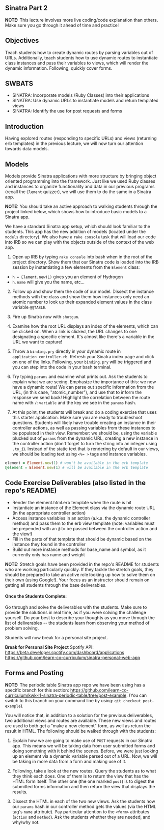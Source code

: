 ## Sinatra Part 2

**NOTE:** This lecture involves more live coding/code explanation than others. Make sure you go through it ahead of time and practice!

## Objectives

Teach students how to create dynamic routes by parsing variables out of URLs. Additionally, teach students how to use dynamic routes to instantiate class instances and pass their variables to views, which will render the dynamic information. Following, quickly cover forms.

## SWBATS

- SINATRA: Incorporate models (Ruby Classes) into their applications
- SINATRA: Use dynamic URLs to instantiate models and return templated views
- SINATRA: Identify the use for post requests and forms

## Introduction

Having explored routes (responding to specific URLs) and views (returning erb templates) in the previous lecture, we will now turn our attention towards data models.

## Models

Models provide Sinatra applications with more structure by bringing object oriented programming into the framework. Just like we used Ruby classes and instances to organize functionality and data in our previous programs (recall the `Element` quizzer), we will use them to do the same in a Sinatra app. 

**NOTE:** You should take an active approach to walking students through the project linked below, which shows how to introduce basic models to a Sinatra app. 

<!--  https://github.com/learn-co-curriculum/kwk-l1-sinatra-periodic-table  -->

We have a standard Sinatra app setup, which should look familiar to the students. This app has the new addition of models (located under the `models` directory). We also have a `rake console` task that will load our code into IRB so we can play with the objects outside of the context of the web app.

1. Open up IRB by typing `rake console` into bash when in the root of the project directory. Show them that our Sinatra code is loaded into the IRB session by instantiating a few elements from the `Element` class: 
  - `h = Element.new(1)` gives you an element of Hydrogen
  - `h.name` will give you the name, etc...
  
2. Follow up and show them the code of our model. Dissect the instance methods with the class and show them how instances only need an atomic number to look up their expanded element values in the class variable `@@TABLE`.

3. Fire up Sinatra now with `shotgun`.

4. Examine how the root URL displays an index of the elements, which can be clicked on. When a link is clicked, the URL changes to one designating a specific element. It's almost like there's a variable in the URL we want to capture!

5. Throw a `binding.pry` directly in your dynamic route in `application_controller.rb`. Refresh your Sinatra index page and click on one of the links. Following, your `binding.pry` will be triggered and you can step into the code in your bash terminal.

6. Try typing `params` and examine what prints out. Ask the students to explain what we are seeing. Emphasize the importance of this: we now have a dynamic route! We can parse out specific information from the URL, (in this case, "atomic_number"), and use that to inform the response we send back! Highlight the correlation between the route name with `/:variable` and the key we see in the `params` hash.

7. At this point, the students will break and do a coding exercise that uses this starter application. Make sure you are ready to troubleshoot questions. Students will likely have trouble creating an instance in their controller actions, as well as passing variables from these instances to be populated in their view. Remember: we should be, using the variable plucked out of `params` from the dynamic URL, creating a new instance in the controller action (don't forget to turn the string into an integer using `.to_i`). Instead of the static text that is rendering by default in our views, we should be loading text using `<%= >` tags and instance variables.

```ruby
element = Element.new(1) # won't be available in the erb template
@element = Element.new(1) # will be available in the erb template
```

## Code Exercise Deliverables (also listed in the repo's README)

- Render the element.html.erb template when the route is hit
- Instantiate an instance of the Element class via the dynamic route URL (in the appropriate controller action)
- Access instance variables in an action (a.k.a. the dynamic controller method) and pass them to the erb view template (note: variables must be prepended with an `@` to be passed between the controller action and the view!)
- Fill in the parts of that template that should be dynamic based on the instance they found in the controller
- Build out more instance methods for base_name and symbol, as it currently only has name and weight

**NOTE:** Stretch goals have been provided in the repo's README for students who are working particularly quickly. If they tackle the stretch goals, they should be prepared to take an active role looking up how to solve them on their own (using Google!). Your focus as an instructor should remain on getting all students through the base deliverables.

#### Once the Students Complete:

Go through and solve the deliverables with the students. Make sure to provide the solutions in real time, as if you were solving the challenge yourself. Do your best to describe your thoughts as you move through the list of deliverables -- the students learn from observing your method of problem solving. 

Students will now break for a personal site project.

**Break for Personal Site Project**
Spotify API: https://beta.developer.spotify.com/dashboard/applications
https://github.com/learn-co-curriculum/sinatra-personal-web-app


## Forms and Posting

**NOTE:** The periodic table Sinatra app repo we have been using has a specific branch for this section: https://github.com/learn-co-curriculum/kwk-l1-sinatra-periodic-table/tree/post-example. (You can switch to this branch on your command line by using: `git checkout post-example`). 

You will notice that, in addition to a solution for the previous deliverables, two additional views and routes are available. These new views and routes are used to both get a "make a new element" form, as well as return the result in HTML. The following should be walked through with the students:

1. Explain how we are going to make use of `POST` requests in our Sinatra app. This means we will be taking data from user submitted forms and doing something with it behind the scenes. Before, we were just looking up an element via a dynamic variable parsed out of a URL. Now, we will be taking in more data from a form and making use of it. 

2. Following, take a look at the new routes. Query the students as to what they think each does. One of them is to return the view that has the HTML form itself. The other one (the one marked `post`) is to digest the submitted forms information and then return the view that displays the results.

3. Dissect the HTML in each of the two new views. Ask the students how our `params` hash in our controller method gets the values (via the HTML tag's `name` attribute). Pay particular attention to the `<form>` attributes (`action` and `method`). Ask the students whether they are needed, and why/why not. 
